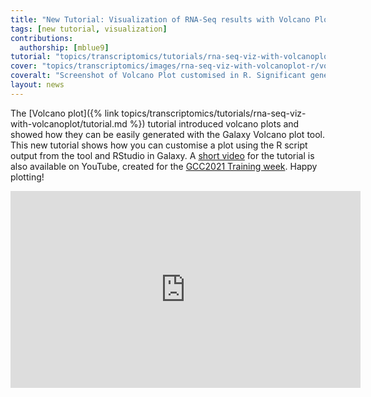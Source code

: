 ```yaml
---
title: "New Tutorial: Visualization of RNA-Seq results with Volcano Plot in R"
tags: [new tutorial, visualization]
contributions:
  authorship: [mblue9]
tutorial: "topics/transcriptomics/tutorials/rna-seq-viz-with-volcanoplot-r/tutorial.html"
cover: "topics/transcriptomics/images/rna-seq-viz-with-volcanoplot-r/volcano_categories.png"
coveralt: "Screenshot of Volcano Plot customised in R. Significant genes had their colour changed to red, and points and labels were made smaller."
layout: news
---
```


The [Volcano plot]({% link topics/transcriptomics/tutorials/rna-seq-viz-with-volcanoplot/tutorial.md %}) tutorial introduced volcano plots and showed how they can be easily generated with the Galaxy Volcano plot tool. This new tutorial shows how you can customise a plot using the R script output from the tool and RStudio in Galaxy. A [short video](https://www.youtube.com/embed/4dspgiwkuxk) for the tutorial is also available on YouTube, created for the [GCC2021 Training week](https://galaxyproject.org/events/gcc2021/training/). 
Happy plotting!
<iframe width="560" height="315" src="https://www.youtube.com/embed/4dspgiwkuxk" title="YouTube video player" frameborder="0" allow="accelerometer; autoplay; clipboard-write; encrypted-media; gyroscope; picture-in-picture" allowfullscreen></iframe>
